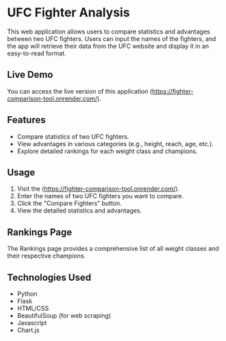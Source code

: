 # UFC Fighter Analysis

This web application allows users to compare statistics and advantages between two UFC fighters. Users can input the names of the fighters, and the app will retrieve their data from the UFC website and display it in an easy-to-read format.

## Live Demo
You can access the live version of this application (https://fighter-comparison-tool.onrender.com/).

## Features

- Compare statistics of two UFC fighters.
- View advantages in various categories (e.g., height, reach, age, etc.).
- Explore detailed rankings for each weight class and champions.

## Usage

1. Visit the (https://fighter-comparison-tool.onrender.com/).
2. Enter the names of two UFC fighters you want to compare.
3. Click the "Compare Fighters" button.
4. View the detailed statistics and advantages.

## Rankings Page

The Rankings page provides a comprehensive list of all weight classes and their respective champions.

## Technologies Used

- Python
- Flask
- HTML/CSS
- BeautifulSoup (for web scraping)
- Javascript
- Chart.js



